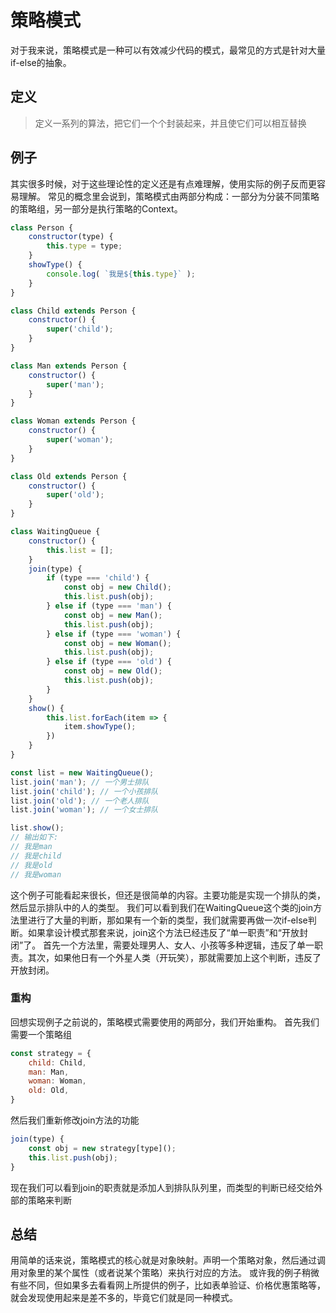 # 策略模式

对于我来说，策略模式是一种可以有效减少代码的模式，最常见的方式是针对大量if-else的抽象。

## 定义

> 定义一系列的算法，把它们一个个封装起来，并且使它们可以相互替换

## 例子

其实很多时候，对于这些理论性的定义还是有点难理解，使用实际的例子反而更容易理解。
常见的概念里会说到，策略模式由两部分构成：一部分为分装不同策略的策略组，另一部分是执行策略的Context。

``` javascript
class Person {
    constructor(type) {
        this.type = type;
    }
    showType() {
        console.log( `我是${this.type}` );
    }
}

class Child extends Person {
    constructor() {
        super('child');
    }
}

class Man extends Person {
    constructor() {
        super('man');
    }
}

class Woman extends Person {
    constructor() {
        super('woman');
    }
}

class Old extends Person {
    constructor() {
        super('old');
    }
}

class WaitingQueue {
    constructor() {
        this.list = [];
    }
    join(type) {
        if (type === 'child') {
            const obj = new Child();
            this.list.push(obj);
        } else if (type === 'man') {
            const obj = new Man();
            this.list.push(obj);
        } else if (type === 'woman') {
            const obj = new Woman();
            this.list.push(obj);
        } else if (type === 'old') {
            const obj = new Old();
            this.list.push(obj);
        }
    }
    show() {
        this.list.forEach(item => {
            item.showType();
        })
    }
}

const list = new WaitingQueue();
list.join('man'); // 一个男士排队
list.join('child'); // 一个小孩排队
list.join('old'); // 一个老人排队
list.join('woman'); // 一个女士排队

list.show();
// 输出如下:
// 我是man
// 我是child
// 我是old
// 我是woman
```

这个例子可能看起来很长，但还是很简单的内容。主要功能是实现一个排队的类，然后显示排队中的人的类型。
我们可以看到我们在WaitingQueue这个类的join方法里进行了大量的判断，那如果有一个新的类型，我们就需要再做一次if-else判断。如果拿设计模式那套来说，join这个方法已经违反了“单一职责”和“开放封闭”了。
首先一个方法里，需要处理男人、女人、小孩等多种逻辑，违反了单一职责。其次，如果他日有一个外星人类（开玩笑），那就需要加上这个判断，违反了开放封闭。

### 重构

回想实现例子之前说的，策略模式需要使用的两部分，我们开始重构。
首先我们需要一个策略组

``` javascript
const strategy = {
    child: Child,
    man: Man,
    woman: Woman,
    old: Old,
}
```

然后我们重新修改join方法的功能

``` javascript
join(type) {
    const obj = new strategy[type]();
    this.list.push(obj);
}
```
现在我们可以看到join的职责就是添加人到排队队列里，而类型的判断已经交给外部的策略来判断

## 总结
用简单的话来说，策略模式的核心就是对象映射。声明一个策略对象，然后通过调用对象里的某个属性（或者说某个策略）来执行对应的方法。
或许我的例子稍微有些不同，但如果多去看看网上所提供的例子，比如表单验证、价格优惠策略等，就会发现使用起来是差不多的，毕竟它们就是同一种模式。

